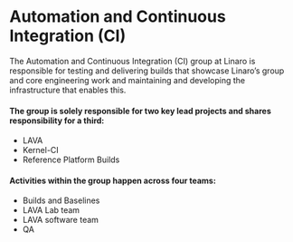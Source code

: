 # Automation and Continuous Integration (CI)

The Automation and Continuous Integration (CI) group at Linaro is responsible for testing and delivering builds that showcase Linaro’s group and core engineering work and maintaining and developing the infrastructure that enables this.

#### The group is solely responsible for two key lead projects and shares responsibility for a third:

- LAVA
- Kernel-CI
- Reference Platform Builds

#### Activities within the group happen across four teams:

- Builds and Baselines
- LAVA Lab team
- LAVA software team
- QA